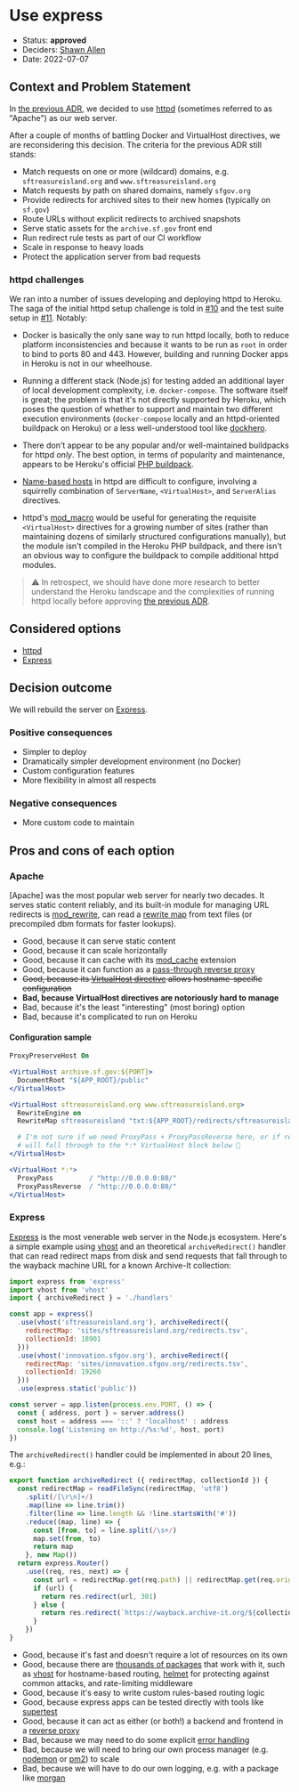 # Use express

* Status: **approved**
* Deciders: [Shawn Allen](https://github.com/shawnbot)
* Date: 2022-07-07

## Context and Problem Statement

In [the previous ADR](./002-server.md), we decided to use [httpd][] (sometimes referred to as "Apache") as our web server.

After a couple of months of battling Docker and VirtualHost directives, we are reconsidering this decision. The criteria for the previous ADR still stands:

* Match requests on one or more (wildcard) domains, e.g. `sftreasureisland.org` and `www.sftreasureisland.org`
* Match requests by path on shared domains, namely `sfgov.org`
* Provide redirects for archived sites to their new homes (typically on `sf.gov`)
* Route URLs without explicit redirects to archived snapshots
* Serve static assets for the `archive.sf.gov` front end
* Run redirect rule tests as part of our CI workflow
* Scale in response to heavy loads
* Protect the application server from bad requests

### httpd challenges

We ran into a number of issues developing and deploying httpd to Heroku. The saga of the initial httpd setup challenge is told in [#10](https://github.com/SFDigitalServices/archive/pull/10) and the test suite setup in [#11](https://github.com/SFDigitalServices/archive/pull/11). Notably:

* Docker is basically the only sane way to run httpd locally, both to reduce platform inconsistencies and because it wants to be run as `root` in order to bind to ports 80 and 443. However, building and running Docker apps in Heroku is not in our wheelhouse.

* Running a different stack (Node.js) for testing added an additional layer of local development complexity, i.e. `docker-compose`. The software itself is great; the problem is that it's not directly supported by Heroku, which poses the question of whether to support and maintain two different execution environments (`docker-compose` locally and an httpd-oriented buildpack on Heroku) or a less well-understood tool like [dockhero](https://dockhero.io/).

* There don't appear to be any popular and/or well-maintained buildpacks for httpd _only_. The best option, in terms of popularity and maintenance, appears to be Heroku's official [PHP buildpack](https://elements.heroku.com/buildpacks/heroku/heroku-buildpack-php).

* [Name-based hosts](https://httpd.apache.org/docs/2.4/vhosts/name-based.html) in httpd are difficult to configure, involving a squirrelly combination of `ServerName`, `<VirtualHost>`, and `ServerAlias` directives.

* httpd's [mod_macro](https://httpd.apache.org/docs/2.4/mod/mod_macro.html) would be useful for generating the requisite `<VirtualHost>` directives for a growing number of sites (rather than maintaining dozens of similarly structured configurations manually), but the module isn't compiled in the Heroku PHP buildpack, and there isn't an obvious way to configure the buildpack to compile additional httpd modules.

> ⚠️ In retrospect, we should have done more research to better understand the Heroku landscape and the complexities of running httpd locally before approving [the previous ADR](./002-server.md).

## Considered options

* [httpd](#httpd)
* [Express](#express)

## Decision outcome

We will rebuild the server on [Express](#express).

### Positive consequences <!-- optional -->

* Simpler to deploy
* Dramatically simpler development environment (no Docker)
* Custom configuration features
* More flexibility in almost all respects

### Negative consequences <!-- optional -->

* More custom code to maintain

## Pros and cons of each option

### Apache

[Apache] was the most popular web server for nearly two decades. It serves static content reliably, and its built-in module for managing URL redirects is [mod_rewrite], can read a [rewrite map](https://httpd.apache.org/docs/2.2/mod/mod_rewrite.html#rewritemap) from text files (or precompiled dbm formats for faster lookups).

* Good, because it can serve static content
* Good, because it can scale horizontally
* Good, because it can cache with its [mod_cache](https://httpd.apache.org/docs/2.4/mod/mod_cache.html) extension
* Good, because it can function as a [pass-through reverse proxy](https://httpd.apache.org/docs/2.4/mod/mod_proxy.html#proxypass)
* ~~Good, because its [VirtualHost directive](https://httpd.apache.org/docs/2.4/mod/core.html#virtualhost) allows hostname-specific configuration~~
* **Bad, because VirtualHost directives are notoriously hard to manage**
* Bad, because it's the least "interesting" (most boring) option
* Bad, because it's complicated to run on Heroku

#### Configuration sample

```apache
ProxyPreserveHost On

<VirtualHost archive.sf.gov:${PORT}>
  DocumentRoot "${APP_ROOT}/public"
</VirtualHost>

<VirtualHost sftreasureisland.org www.sftreasureisland.org>
  RewriteEngine on
  RewriteMap sftreasureisland "txt:${APP_ROOT}/redirects/sftreasureisland.txt"

  # I'm not sure if we need ProxyPass + ProxyPassReverse here, or if requests
  # will fall through to the *:* VirtualHost block below 🤔
</VirtualHost>

<VirtualHost *:*>
  ProxyPass         / "http://0.0.0.0:80/"
  ProxyPassReverse  / "http://0.0.0.0:80/"
</VirtualHost>
```

### Express

[Express] is the most venerable web server in the Node.js ecosystem. Here's a simple example using [vhost] and an theoretical `archiveRedirect()` handler that can read redirect maps from disk and send requests that fall through to the wayback machine URL for a known Archive-It collection:

```js
import express from 'express'
import vhost from 'vhost'
import { archiveRedirect } = './handlers'

const app = express()
  .use(vhost('sftreasureisland.org'), archiveRedirect({
    redirectMap: 'sites/sftreasureisland.org/redirects.tsv',
    collectionId: 18901
  }))
  .use(vhost('innovation.sfgov.org'), archiveRedirect({
    redirectMap: 'sites/innovation.sfgov.org/redirects.tsv',
    collectionId: 19260
  }))
  .use(express.static('public'))

const server = app.listen(process.env.PORT, () => {
  const { address, port } = server.address()
  const host = address === '::' ? 'localhost' : address
  console.log('Listening on http://%s:%d', host, port)
})
```

The `archiveRedirect()` handler could be implemented in about 20 lines, e.g.:

```js
export function archiveRedirect ({ redirectMap, collectionId }) {
  const redirectMap = readFileSync(redirectMap, 'utf8')
    .split(/[\r\n]+/)
    .map(line => line.trim())
    .filter(line => line.length && !line.startsWith('#'))
    .reduce((map, line) => {
      const [from, to] = line.split(/\s+/)
      map.set(from, to)
      return map
    }, new Map())
  return express.Router()
    .use((req, res, next) => {
      const url = redirectMap.get(req.path) || redirectMap.get(req.originalUrl)
      if (url) {
        return res.redirect(url, 301)
      } else {
        return res.redirect(`https://wayback.archive-it.org/${collectionId}/3/${req.hostname}${req.originalUrl}`, 301)
      }
    })
}
```

* Good, because it's fast and doesn't require a lot of resources on its own
* Good, because there are [thousands of packages](https://www.npmjs.com/search?q=keywords:express) that work with it, such as [vhost] for hostname-based routing, [helmet] for protecting against common attacks, and rate-limiting middleware
* Good, because it's easy to write custom rules-based routing logic
* Good, because express apps can be tested directly with tools like [supertest](https://www.npmjs.com/package/supertest#example)
* Good, because it can act as either (or both!) a backend and frontend in a [reverse proxy]
* Bad, because we may need to do some explicit [error handling](https://expressjs.com/en/guide/error-handling.html)
* Bad, because we will need to bring our own process manager (e.g. [nodemon] or [pm2]) to scale
* Bad, because we will have to do our own logging, e.g. with a package like [morgan](https://expressjs.com/en/resources/middleware/morgan.html)

[httpd]: https://httpd.apache.org/docs/2.2/
[express]: https://expressjs.com/
[mod_rewrite]: https://httpd.apache.org/docs/2.2/mod/mod_rewrite.html
[reverse proxy]: https://en.wikipedia.org/wiki/Reverse_proxy
[vhost]: https://npmjs.com/package/vhost
[helmet]: https://npmjs.com/package/helmet
[nodemon]: https://nodemon.io/
[pm2]: https://pm2.keymetrics.io/
